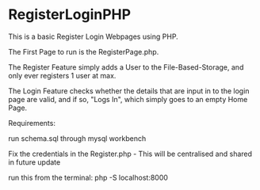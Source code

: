 # RegisterLoginPHP
This is a basic Register Login Webpages using PHP.


The First Page to run is the RegisterPage.php.


The Register Feature simply adds a User to the File-Based-Storage, and only ever registers 1 user at max.


The Login Feature checks whether the details that are input in to the login page are valid, and if so, "Logs In", which simply goes to an empty Home Page.

Requirements: 

run schema.sql through mysql workbench


Fix the credentials in the Register.php - This will be centralised and shared in future update


run this from the terminal: php -S localhost:8000
